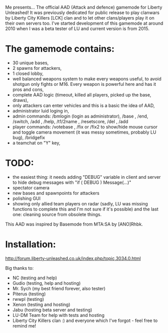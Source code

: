 Me presents...
The official AAD (Attack and defence) gamemode for Liberty Unleashed! It was previously dedicated for public release to play clanwars by Liberty City Killers [LCK] clan and to let other clans/players play it on their own servers too. I've started development of this gamemode at around 2010 when I was a beta tester of LU and current version is from 2015.

# The gamemode contains:
- 30 unique bases,
- 2 spawns for attackers,
- 1 closed lobby,
- well balanced weapons system to make every weapons useful, to avoid shotgun only fights or M16. Every weapon is powerful here and has it pros and cons,
- complete AAD logic (timeout, killed all players, picked up the base, draws),
- only attackers can enter vehicles and this is a basic the idea of AAD,
- administrator luid loging in,
- admin commands: /bmlogin <pass> (login as administrator), /base <id>, /end, /switch, /add <player id>, /help, /t1/2name <team name>, /resetscore, /del <player id>, /add <player id>
- player commands: /votebase <id>, /fix or /fix2 to show/hide mouse cursor and toggle camera movement (it was messy sometimes, probably LU bug), /bridgefix
- a teamchat on "Y" key,

# TODO:
- the easiest thing: it needs adding "DEBUG" variable in client and server to hide debug messages with "if ( DEBUG ) Message(...)"
- spectator camera
- new bases and spawnpoints for attackers
- polishing GUI
- showing only allied team players on radar (sadly, LU was missing functions to complete this and I'm not sure if it's possible)
and the last one: cleaning source from obsolete things.

This AAD was inspired by Basemode from MTA:SA by [ANO]Rhbk.

# Installation:
http://forum.liberty-unleashed.co.uk/index.php/topic,3034.0.html

Big thanks to:
- NC (testing and help)
- Gudio (testing, help and hosting)
- Mr. Sych (my best friend forever, also tester)
- Piterus (testing)
- rwwpl (testing)
- Xenon (testing and hosting)
- Jabu (hosting beta server and testing)
- LU-DM Team for help with tests and hosting
- Liberty City Killers clan :)
and everyone which I've forgot - feel free to remind me!
